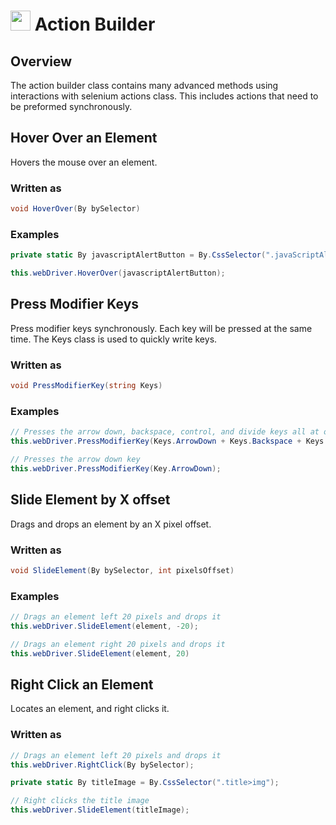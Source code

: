 # <img src="resources/maqslogo.ico" height="32" width="32"> Action Builder

## Overview
The action builder class contains many advanced methods using interactions with selenium actions class.  This includes actions that need to be preformed synchronously.

## Hover Over an Element
Hovers the mouse over an element.

### Written as
```csharp
void HoverOver(By bySelector)
```
### Examples
```csharp
private static By javascriptAlertButton = By.CssSelector(".javaScriptAlertButton");

this.webDriver.HoverOver(javascriptAlertButton);
```
## Press Modifier Keys
Press modifier keys synchronously.  Each key will be pressed at the same time.  The Keys class is used to quickly write keys.

### Written as
```csharp
void PressModifierKey(string Keys)
```
### Examples
```csharp
// Presses the arrow down, backspace, control, and divide keys all at once
this.webDriver.PressModifierKey(Keys.ArrowDown + Keys.Backspace + Keys.Control + Keys.Divide);
```
```csharp
// Presses the arrow down key
this.webDriver.PressModifierKey(Key.ArrowDown);
```

## Slide Element by X offset
Drags and drops an element by an X pixel offset.
### Written as
```csharp
void SlideElement(By bySelector, int pixelsOffset)
```
### Examples
```csharp
// Drags an element left 20 pixels and drops it
this.webDriver.SlideElement(element, -20);
```
```csharp
// Drags an element right 20 pixels and drops it
this.webDriver.SlideElement(element, 20)
```

## Right Click an Element
Locates an element, and right clicks it.

### Written as
```csharp
// Drags an element left 20 pixels and drops it
this.webDriver.RightClick(By bySelector);

private static By titleImage = By.CssSelector(".title>img");

// Right clicks the title image
this.webDriver.SlideElement(titleImage);
```
